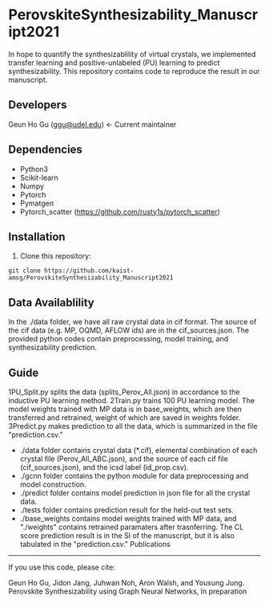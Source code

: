 PerovskiteSynthesizability_Manuscript2021
=========================================
In hope to quantify the synthesizablility of virtual crystals, we implemented transfer learning and positive-unlabeled (PU) learning to predict synthesizability. This repository contains code to reproduce the result in our manuscript.

Developers
----------
Geun Ho Gu (ggu@udel.edu) <- Current maintainer

Dependencies
------------
-  Python3
-  Scikit-learn
-  Numpy
-  Pytorch
-  Pymatgen
-  Pytorch_scatter (https://github.com/rusty1s/pytorch_scatter)

Installation
------------
1. Clone this repository:
```
git clone https://github.com/kaist-amsg/PerovskiteSynthesizability_Manuscript2021
```
Data Availablility
------------------
In the ./data folder, we have all raw crystal data in cif format. The source of the cif data (e.g. MP, OQMD, AFLOW ids) are in the cif_sources.json. The provided python codes contain preprocessing, model training, and synthesizability prediction.

Guide
-----
1PU_Split.py splits the data (splits_Perov_All.json) in accordance to the inductive PU learning method. 2Train.py trains 100 PU learning model. The model weights trained with MP data is in base_weights, which are then transferred and retrained, weight of which are saved in weights folder. 3Predict.py makes prediction to all the data, which is summarized in the file "prediction.csv."

- ./data folder contains crystal data (*.cif), elemental combination of each crystal file (Perov_All_ABC.json), and the source of each cif file (cif_sources.json), and the icsd label (id_prop.csv).
- ./gcnn folder contains the python module for data preprocessing and model construction.
- ./predict folder contains model prediction in json file for all the crystal data.
- ./tests folder contains prediction result for the held-out test sets.
- ./base_weights contains model weights trained with MP data, and "./weights" contains retrained paramaters after trasnferring.
The CL score prediction result is in the SI of the manuscript, but it is also tabulated in the "prediction.csv."
Publications
------------
If you use this code, please cite:

Geun Ho Gu, Jidon Jang, Juhwan Noh, Aron Walsh, and Yousung Jung. Perovskite Synthesizability using Graph Neural Networks, In preparation

